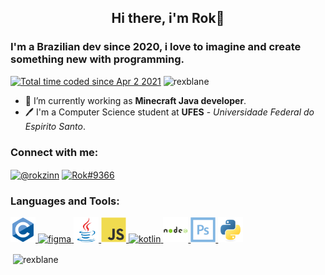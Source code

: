 <h2 align="center">Hi there, i'm Rok👋</h2>

<h3>I'm a Brazilian dev since 2020, i love to imagine and create something new with programming.</h3>

<p align="left"> <a href="https://wakatime.com/@d7827dc4-ebb9-4e8b-9941-d7c602e4b639"><img src="https://wakatime.com/badge/user/d7827dc4-ebb9-4e8b-9941-d7c602e4b639.svg" alt="Total time coded since Apr 2 2021" /></a> <img src="https://komarev.com/ghpvc/?username=rexblane&label=Profile%20views&color=0e75b6&style=flat" alt="rexblane" /> </p>



- 🤖 I’m currently working as **Minecraft Java developer**.
- 🖊️ I'm a Computer Science student at **UFES** - *Universidade Federal do Espirito Santo*.

<h3 align="left">Connect with me:</h3>
<p align="left">
<a href="https://twitter.com/@rokzinn" target="blank"><img align="center" src="https://raw.githubusercontent.com/rahuldkjain/github-profile-readme-generator/master/src/images/icons/Social/twitter.svg" alt="@rokzinn" height="30" width="40" /></a>
<a href="https://discord.gg/Rok#9366" target="blank"><img align="center" src="https://raw.githubusercontent.com/rahuldkjain/github-profile-readme-generator/master/src/images/icons/Social/discord.svg" alt="Rok#9366" height="30" width="40" /></a>
</p>

<h3 align="left">Languages and Tools:</h3>
<p align="left"> <a href="https://www.cprogramming.com/" target="_blank" rel="noreferrer"> <img src="https://raw.githubusercontent.com/devicons/devicon/master/icons/c/c-original.svg" alt="c" width="40" height="40"/> </a> <a href="https://www.figma.com/" target="_blank" rel="noreferrer"> <img src="https://www.vectorlogo.zone/logos/figma/figma-icon.svg" alt="figma" width="40" height="40"/> </a> <a href="https://www.java.com" target="_blank" rel="noreferrer"> <img src="https://raw.githubusercontent.com/devicons/devicon/master/icons/java/java-original.svg" alt="java" width="40" height="40"/> </a> <a href="https://developer.mozilla.org/en-US/docs/Web/JavaScript" target="_blank" rel="noreferrer"> <img src="https://raw.githubusercontent.com/devicons/devicon/master/icons/javascript/javascript-original.svg" alt="javascript" width="40" height="40"/> </a> <a href="https://kotlinlang.org" target="_blank" rel="noreferrer"> <img src="https://www.vectorlogo.zone/logos/kotlinlang/kotlinlang-icon.svg" alt="kotlin" width="40" height="40"/> </a> <a href="https://nodejs.org" target="_blank" rel="noreferrer"> <img src="https://raw.githubusercontent.com/devicons/devicon/master/icons/nodejs/nodejs-original-wordmark.svg" alt="nodejs" width="40" height="40"/> </a> <a href="https://www.photoshop.com/en" target="_blank" rel="noreferrer"> <img src="https://raw.githubusercontent.com/devicons/devicon/master/icons/photoshop/photoshop-line.svg" alt="photoshop" width="40" height="40"/> </a> <a href="https://www.python.org" target="_blank" rel="noreferrer"> <img src="https://raw.githubusercontent.com/devicons/devicon/master/icons/python/python-original.svg" alt="python" width="40" height="40"/> </a> </p>

<p>&nbsp;<img align="center" src="https://github-readme-stats-sigma-five.vercel.app/api?username=rexblane&theme=tokyonight&show_icons=true&locale=en&count_private=true" alt="rexblane" /></p>
